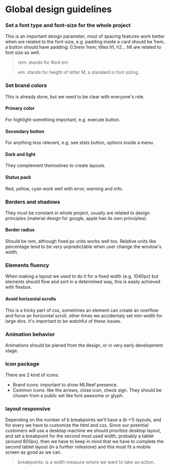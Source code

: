 Global design guidelines
===

### Set a font type and font-size for the whole project
This is an important design parameter, most of spacing features work better when are 
related to the font-size, e.g. padding inside a card should be 1rem, a button should
have padding: 0.5rem 1rem; titles h1, h2... h6 are related to font size as well.

> rem: stands for Root em
>
> em: stands for height of letter M, a standard in font sizing.

### Set brand colors
This is already done, but we need to be clear with everyone's role.

#### Primary color
For highlight something important, e.g. execute button.

#### Secondary button
For anything less relevant, e.g. see stats button, options inside a menu.

#### Dark and light
They complement themselves to create layouts.

#### Status pack
Red, yellow, cyan work well with error, warning and info.

### Borders and shadows
They must be constant in whole project, usually are related to design principles
(material design for google, apple has its own principles).

#### Border radius
Should be rem, although fixed px units works well too. Relative units like percentage
tend to be very unpredictable when user change the window's width.

### Elements fluency
When making a layout we used to do it for a fixed width (e.g. 1040px) but elements should
flow and sort in a determined way, this is easily achieved with flexbox.

#### Avoid horizontal scrolls
This is a tricky part of css, sometimes an element can create an overflow and force
an horizontal scroll, other times we accidentaly set min-width for large divs. 
It's important to be watchful of these issues.

### Animation behavior
Animations should be planed from the design, or in very early development stage.

### Icon package
There are 2 kind of icons:
* Brand icons: important to show MLReef presence.
* Common icons: like the arrows, close icon, check sign. They should be chosen from
a public set like font awesome or glyph.

### layout responsive
Depending on the number of b breakpoints we'll have a (b +1) layouts, and for every
we have to customize the html and css. Since our potential customers will use a desktop
machine we should prioritize desktop layout, and set a breakpoint for the second
most used width, probably a tablet (around 800px), then we have to keep in mind that we have to 
complete the second tablet layout (in a further milestone) and this must fit a mobile screen as good as we 
can.

> breakpoints: is a width measure where we want to take an action.

